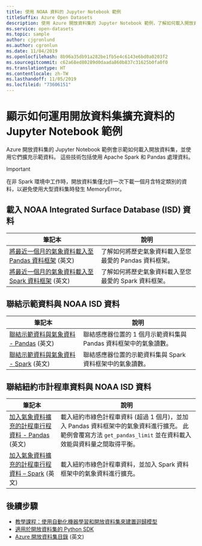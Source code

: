 ```yaml
---
title: 使用 NOAA 資料的 Jupyter Notebook 範例
titleSuffix: Azure Open Datasets
description: 使用 Azure 開放資料集的 Jupyter Notebook 範例，了解如何載入開放資料集，並使用它們擴充示範資料。 這些技術包括使用 Spark 和 Pandas 處理資料。
ms.service: open-datasets
ms.topic: sample
author: cjgronlund
ms.author: cgronlun
ms.date: 11/04/2019
ms.openlocfilehash: 8b96a35db91a282be1fb5e4c6143e6bd0a0203f2
ms.sourcegitcommit: c62a68ed80289d0daada860b837c31625b0fa0f0
ms.translationtype: HT
ms.contentlocale: zh-TW
ms.lasthandoff: 11/05/2019
ms.locfileid: "73606151"
---
```

# <a name="example-jupyter-notebooks-show-how-to-enrich-data-with-open-datasets"></a>顯示如何運用開放資料集擴充資料的 Jupyter Notebook 範例 
Azure 開放資料集的 Jupyter Notebook 範例會示範如何載入開放資料集，並使用它們擴充示範資料。 這些技術包括使用 Apache Spark 和 Pandas 處理資料。

>[!IMPORTANT]
>在非 Spark 環境中工作時，開放資料集僅允許一次下載一個月含特定類別的資料，以避免使用大型資料集時發生 MemoryError。

## <a name="load-noaa-integrated-surface-database-isd-data"></a>載入 NOAA Integrated Surface Database (ISD) 資料 
|筆記本        | 說明                                    |
|----------------|------------------------------------------------|
|[將最近一個月的氣象資料載入至 Pandas 資料框架](https://github.com/Azure/OpenDatasetsNotebooks/blob/master/tutorials/data-access/02-weather-to-pandas-dataframe.ipynb) \(英文\) | 了解如何將歷史氣象資料載入至您最愛的 Pandas 資料框架。 |
|[將最近一個月的氣象資料載入至 Spark 資料框架](https://github.com/Azure/OpenDatasetsNotebooks/blob/master/tutorials/data-access/01-weather-to-spark-dataframe.ipynb) \(英文\) | 了解如何將歷史氣象資料載入至您最愛的 Spark 資料框架。  |

## <a name="join-demo-data-with-noaa-isd-data"></a>聯結示範資料與 NOAA ISD 資料 
|筆記本        | 說明                                    |
|----------------|------------------------------------------------|
|[聯結示範資料與氣象資料 - Pandas](https://github.com/Azure/OpenDatasetsNotebooks/blob/master/tutorials/data-join/02-weather-join-in-pandas.ipynb) \(英文\) | 聯結感應器位置的 1 個月示範資料集與 Pandas 資料框架中的氣象讀數。  |
|[聯結示範資料與氣象資料 - Spark](https://github.com/Azure/OpenDatasetsNotebooks/blob/master/tutorials/data-join/01-weather-join-in-spark.ipynb) \(英文\) | 聯結感應器位置的示範資料集與 Spark 資料框架中的氣象讀數。 |

## <a name="join-nyc-taxi-data-with-noaa-isd-data"></a>聯結紐約市計程車資料與 NOAA ISD 資料 
|筆記本        | 說明                                    |
|----------------|------------------------------------------------|
|[加入氣象資料擴充的計程車行程資料 - Pandas](https://github.com/Azure/OpenDatasetsNotebooks/blob/master/tutorials/data-join/04-nyc-taxi-join-weather-in-pandas.ipynb) \(英文\) | 載入紐約市綠色計程車資料 (超過 1 個月)，並加入 Pandas 資料框架中的氣象資料進行擴充。 此範例會覆寫方法 `get_pandas_limit` 並在資料載入效能與資料量之間取得平衡。|
|[加入氣象資料擴充的計程車行程資料 – Spark](https://github.com/Azure/OpenDatasetsNotebooks/blob/master/tutorials/data-join/03-nyc-taxi-join-weather-in-spark.ipynb) \(英文\) | 載入紐約市綠色計程車資料，並加入 Spark 資料框架中的氣象資料進行擴充。  |

## <a name="next-steps"></a>後續步驟

* [教學課程：使用自動化機器學習和開放資料集來建置迴歸模型](/azure/machine-learning/service/tutorial-auto-train-models?context=azure/open-datasets/context/open-datasets-context)
* [適用於開放資料集的 Python SDK](/python/api/azureml-opendatasets/azureml.opendatasets?view=azure-ml-py)
* [Azure 開放資料集目錄](https://azure.microsoft.com/services/open-datasets/catalog/) \(英文\)
